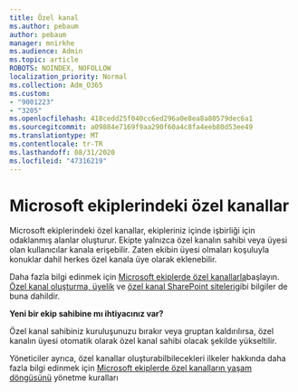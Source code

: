 ```yaml
---
title: Özel kanal
ms.author: pebaum
author: pebaum
manager: mnirkhe
ms.audience: Admin
ms.topic: article
ROBOTS: NOINDEX, NOFOLLOW
localization_priority: Normal
ms.collection: Adm_O365
ms.custom:
- "9001223"
- "3205"
ms.openlocfilehash: 418cedd25f040cc6ed296a0e8ea8a80579dec6a1
ms.sourcegitcommit: a09884e7169f9aa290f60a4c8fa4eeb80d53ee49
ms.translationtype: MT
ms.contentlocale: tr-TR
ms.lasthandoff: 08/31/2020
ms.locfileid: "47316219"
---
```

# <a name="private-channels-in-microsoft-teams"></a>Microsoft ekiplerindeki özel kanallar

Microsoft ekiplerindeki özel kanallar, ekipleriniz içinde işbirliği için odaklanmış alanlar oluşturur. Ekipte yalnızca özel kanalın sahibi veya üyesi olan kullanıcılar kanala erişebilir. Zaten ekibin üyesi olmaları koşuluyla konuklar dahil herkes özel kanala üye olarak eklenebilir.

Daha fazla bilgi edinmek için [Microsoft ekiplerde özel kanallarla](https://docs.microsoft.com/MicrosoftTeams/private-channels)başlayın. [Özel kanal oluşturma, üyelik](https://docs.microsoft.com/MicrosoftTeams/private-channels#private-channel-creation-and-membership) ve [özel kanal SharePoint siteleri](https://docs.microsoft.com/MicrosoftTeams/private-channels#private-channel-sharepoint-sites)gibi bilgiler de buna dahildir.

**Yeni bir ekip sahibine mı ihtiyacınız var?**

Özel kanal sahibiniz kuruluşunuzu bırakır veya gruptan kaldırılırsa, özel kanalın üyesi otomatik olarak özel kanal sahibi olacak şekilde yükseltilir.

Yöneticiler ayrıca, özel kanallar oluşturabilbilecekleri ilkeler hakkında daha fazla bilgi edinmek için [Microsoft ekiplerde özel kanalların yaşam döngüsünü](https://docs.microsoft.com/MicrosoftTeams/private-channels-life-cycle-management) yönetme kuralları

